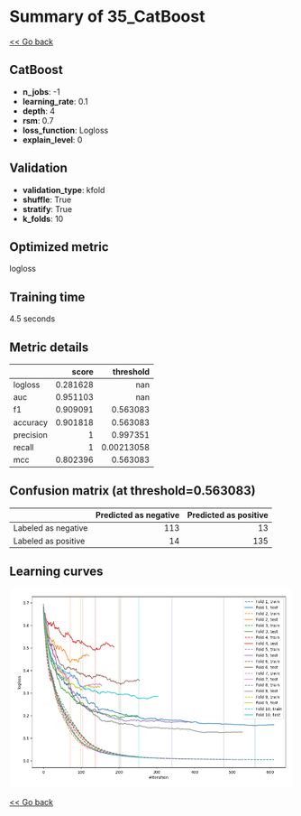 # Summary of 35_CatBoost

[<< Go back](../README.md)


## CatBoost
- **n_jobs**: -1
- **learning_rate**: 0.1
- **depth**: 4
- **rsm**: 0.7
- **loss_function**: Logloss
- **explain_level**: 0

## Validation
 - **validation_type**: kfold
 - **shuffle**: True
 - **stratify**: True
 - **k_folds**: 10

## Optimized metric
logloss

## Training time

4.5 seconds

## Metric details
|           |    score |    threshold |
|:----------|---------:|-------------:|
| logloss   | 0.281628 | nan          |
| auc       | 0.951103 | nan          |
| f1        | 0.909091 |   0.563083   |
| accuracy  | 0.901818 |   0.563083   |
| precision | 1        |   0.997351   |
| recall    | 1        |   0.00213058 |
| mcc       | 0.802396 |   0.563083   |


## Confusion matrix (at threshold=0.563083)
|                     |   Predicted as negative |   Predicted as positive |
|:--------------------|------------------------:|------------------------:|
| Labeled as negative |                     113 |                      13 |
| Labeled as positive |                      14 |                     135 |

## Learning curves
![Learning curves](learning_curves.png)

[<< Go back](../README.md)
